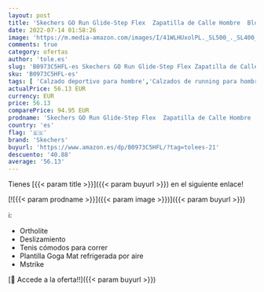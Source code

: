 ```yaml
---
layout: post
title: 'Skechers GO Run Glide-Step Flex  Zapatilla de Calle Hombre  Blue  43.5 EU'
date: 2022-07-14 01:58:26
image: 'https://m.media-amazon.com/images/I/41WLHUxolPL._SL500_._SL400_.jpg'
comments: true
category: ofertas
author: 'tole.es'
slug: 'B0973C5HFL-es Skechers GO Run Glide-Step Flex Zapatilla de Calle Hombre...'
sku: 'B0973C5HFL-es'
tags: [ 'Calzado deportivo para hombre','Calzados de running para hombre','Calzados para correr en asfalto para hombre','Zapatillas y calzado deportivo para hombre','Zapatos','Zapatos para hombre','Zapatos y complementos','skechers','zapatilla','🇪🇸', ]
actualPrice: 56.13 EUR
currency: EUR
price: 56.13
comparePrice: 94.95 EUR
prodname: 'Skechers GO Run Glide-Step Flex  Zapatilla de Calle Hombre  Blue  43.5 EU'
country: 'es'
flag: '🇪🇸'
brand: 'Skechers'
buyurl: 'https://www.amazon.es/dp/B0973C5HFL/?tag=tolees-21'
descuento: '40.88'
average: '56.13'
---
```


Tienes [{{< param title >}}]({{< param buyurl >}}) en el siguiente enlace!

[![{{< param prodname >}}]({{< param image >}})]({{< param buyurl >}})

ℹ️:

- Ortholite
- Deslizamiento
- Tenis cómodos para correr
- Plantilla Goga Mat refrigerada por aire
- Mstrike

[🛒 Accede a la oferta!!]({{< param buyurl >}})

